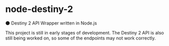 # node-destiny-2

:new_moon: Destiny 2 API Wrapper written in Node.js 

This project is still in early stages of development. The Destiny 2 API is also still being worked on, so some of the endpoints may not work correctly.